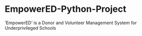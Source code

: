 # EmpowerED-Python-Project
‘EmpowerED’ is a Donor and Volunteer Management System  for Underprivileged Schools
